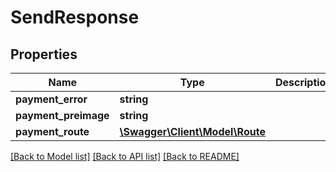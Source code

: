 # SendResponse

## Properties
Name | Type | Description | Notes
------------ | ------------- | ------------- | -------------
**payment_error** | **string** |  | [optional] 
**payment_preimage** | **string** |  | [optional] 
**payment_route** | [**\Swagger\Client\Model\Route**](Route.md) |  | [optional] 

[[Back to Model list]](../README.md#documentation-for-models) [[Back to API list]](../README.md#documentation-for-api-endpoints) [[Back to README]](../README.md)


